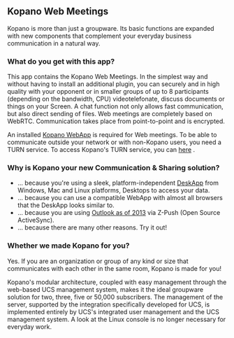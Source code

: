 ## Kopano Web Meetings

Kopano is more than just a groupware. Its basic functions are expanded with new components that complement your everyday business communication in a natural way.

### What do you get with this app?

This app contains the Kopano Web Meetings. In the simplest way and without having to install an additional plugin, you can securely and in high quality with your opponent or in smaller groups of up to 8 participants (depending on the bandwidth, CPU) videotelefonate, discuss documents or things on your Screen. A chat function not only allows fast communication, but also direct sending of files. Web meetings are completely based on WebRTC. Communication takes place from point-to-point and is encrypted.

An installed [Kopano WebApp](#module=appcenter:appcenter:0:id:kopano-webapp) is required for Web meetings. To be able to communicate outside your network or with non-Kopano users, you need a TURN service. To access Kopano's TURN service, you can [here](https://portal.kopano.com/content/turn-server-access-request) .

### Why is Kopano your new Communication & Sharing solution?

*   ... because you're using a sleek, platform-independent [DeskApp](https://kopano.com/products/deskapp/?lang=en) from Windows, Mac and Linux platforms, Desktops to access your data.
*   ... because you can use a compatible WebApp with almost all browsers that the DeskApp looks similar to.
*   ... because you are using [Outlook as of 2013](https://kopano.com/products/kopano-outlook-extension/) via Z-Push (Open Source ActiveSync).
*   ... because there are many other reasons. Try it out!

### Whether we made Kopano for you?

Yes. If you are an organization or group of any kind or size that communicates with each other in the same room, Kopano is made for you!

Kopano's modular architecture, coupled with easy management through the web-based UCS management system, makes it the ideal groupware solution for two, three, five or 50,000 subscribers. The management of the server, supported by the integration specifically developed for UCS, is implemented entirely by UCS's integrated user management and the UCS management system. A look at the Linux console is no longer necessary for everyday work.